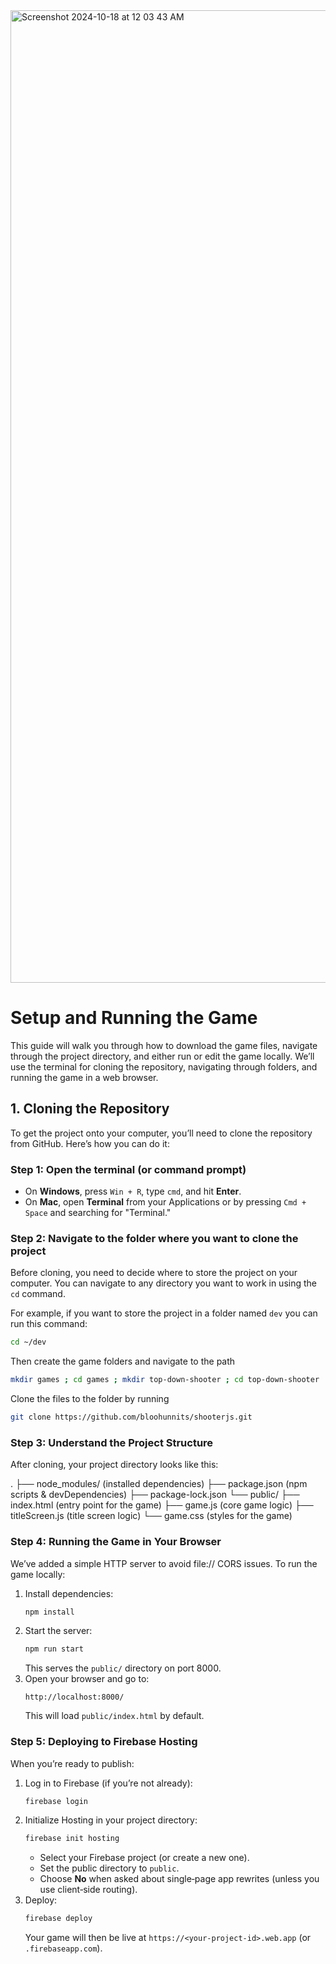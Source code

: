 
<img width="1556" alt="Screenshot 2024-10-18 at 12 03 43 AM" src="https://github.com/user-attachments/assets/6a1292de-9120-4ce7-889a-ec03a1870ac0">

# Setup and Running the Game

This guide will walk you through how to download the game files, navigate through the project directory, and either run or edit the game locally. We’ll use the terminal for cloning the repository, navigating through folders, and running the game in a web browser.

## 1. Cloning the Repository

To get the project onto your computer, you’ll need to clone the repository from GitHub. Here’s how you can do it:

### Step 1: Open the terminal (or command prompt)
- On **Windows**, press `Win + R`, type `cmd`, and hit **Enter**.
- On **Mac**, open **Terminal** from your Applications or by pressing `Cmd + Space` and searching for "Terminal."

### Step 2: Navigate to the folder where you want to clone the project
Before cloning, you need to decide where to store the project on your computer. You can navigate to any directory you want to work in using the `cd` command.

For example, if you want to store the project in a folder named `dev` you can run this command:
```bash
cd ~/dev
```

Then create the game folders and navigate to the path
```bash
mkdir games ; cd games ; mkdir top-down-shooter ; cd top-down-shooter
```

Clone the files to the folder by running
```bash
git clone https://github.com/bloohunnits/shooterjs.git
```


### Step 3: Understand the Project Structure

After cloning, your project directory looks like this:

  .
  ├── node_modules/        (installed dependencies)
  ├── package.json         (npm scripts & devDependencies)
  ├── package-lock.json
  └── public/
      ├── index.html       (entry point for the game)
      ├── game.js          (core game logic)
      ├── titleScreen.js   (title screen logic)
      └── game.css         (styles for the game)


### Step 4: Running the Game in Your Browser

We’ve added a simple HTTP server to avoid file:// CORS issues. To run the game locally:

1. Install dependencies:
   ```bash
   npm install
   ```
2. Start the server:
   ```bash
   npm run start
   ```
   This serves the `public/` directory on port 8000.
3. Open your browser and go to:
   ```
   http://localhost:8000/
   ```
   This will load `public/index.html` by default.

### Step 5: Deploying to Firebase Hosting

When you’re ready to publish:
1. Log in to Firebase (if you’re not already):
   ```bash
   firebase login
   ```
2. Initialize Hosting in your project directory:
   ```bash
   firebase init hosting
   ```
   - Select your Firebase project (or create a new one).
   - Set the public directory to `public`.
   - Choose **No** when asked about single‑page app rewrites (unless you use client‑side routing).
3. Deploy:
   ```bash
   firebase deploy
   ```
   Your game will then be live at `https://<your-project-id>.web.app` (or `.firebaseapp.com`).
